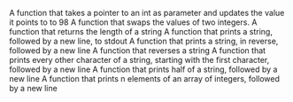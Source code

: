 A function that takes a pointer to an int as parameter and updates the value it points to to 98
A function that swaps the values of two integers.
A function that returns the length of a string
A function that prints a string, followed by a new line, to stdout
A function that prints a string, in reverse, followed by a new line
A function that reverses a string
A function that prints every other character of a string, starting with the first character, followed by a new line
A function that prints half of a string, followed by a new line
A function that prints n elements of an array of integers, followed by a new line
